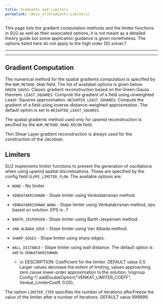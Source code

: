 ```yaml
---
title: Gradients and Limiters
permalink: /docs_v7/Gradients-Limiters/
---
```


This page lists the gradient computation methods and the limiter functions in SU2 as well as their associated options, it is not meant as a detailed theory guide but some application guidance is given nonetheless. The options listed here do not apply to the high order DG solver.?

---


---

## Gradient Computation ##
The numerical method for the spatial gradients computation is specified by the `NUM_METHOD_GRAD` field. The list of availabel options is given below.
`GREEN_GAUSS`: Classic gradient reconstruction based on the Green-Gauss theorem.
`LEAST_SQUARES`: Compute the gradient of a field using unweighted Least- Squares approximation.
`WEIGHTED_LEAST_SQUARES`: Compute the gradient of a field using inverse-distance-weighted approximation.
The default option is set to `WEIGHTED_LEAST_SQUARES`.

The spatial gradients method used only for upwind reconstruction is pecified by the `NUM_METHOD_GRAD_RECON` field.

Thin Shear Layer gradient reconstruction is always used for the construction of the Jacobian.

## Limiters ##
SU2 implements limiter functions to prevent the generation of oscillations when using upwind spatial discretisations. These are specified by the config field `SLOPE_LIMITER_FLOW`. The available options are:
- `NONE`                 - No limiter
- `VENKATAKRISHNAN`      - Slope limiter using Venkatakrisnan method.
- `VENKATAKRISHNAN_WANG` - Slope limiter using Venkatakrisnan method, eps based on solution. EPS is...?
- `BARTH_JESPERSEN`      - Slope limiter using Barth-Jespersen method.
- `VAN_ALBADA_EDGE`      - Slope limiter using Van Albada method.
- `SHARP_EDGES`          - Slope limiter using sharp edges.
- `WALL_DISTANCE`        - Slope limiter using wall distance.
The default option is set to `VENKATAKRISHNAN`.

   *  \n DESCRIPTION: Coefficient for the limiter. DEFAULT value 0.5. Larger values decrease the extent of limiting, values approaching zero cause lower-order approximation to the solution. \ingroup Config */
  addDoubleOption("VENKAT_LIMITER_COEFF", Venkat_LimiterCoeff, 0.05);
  
  
The option `LIMITER_ITER` specifies the number of iterations afterFreeze the value of the limiter after a number of iterations. DEFAULT value $999999$.
